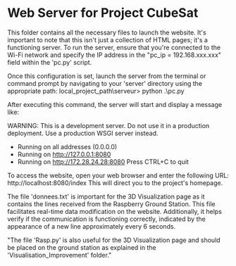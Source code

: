 # Web Server for Project CubeSat

This folder contains all the necessary files to launch the website. It's important to note that this isn't just a collection of HTML pages; it's a functioning server. To run the server, ensure that you're connected to the Wi-Fi network and specify the IP address in the "pc_ip = 192.168.xxx.xxx" field within the 'pc.py' script.

Once this configuration is set, launch the server from the terminal or command prompt by navigating to your 'server' directory using the appropriate path:
local_project_path\serveur> python .\pc.py

After executing this command, the server will start and display a message like:

WARNING: This is a development server. Do not use it in a production deployment. Use a production WSGI server instead.
 * Running on all addresses (0.0.0.0)
 * Running on http://127.0.0.1:8080
 * Running on http://172.28.24.28:8080
Press CTRL+C to quit

To access the website, open your web browser and enter the following URL:
http://localhost:8080/index
This will direct you to the project's homepage.

The file 'donnees.txt' is important for the 3D Visualization page as it contains the lines received from the Raspberry Ground Station. This file facilitates real-time data modification on the website. Additionally, it helps verify if the communication is functioning correctly, indicated by the appearance of a new line approximately every 6 seconds.

"The file 'Rasp.py' is also useful for the 3D Visualization page and should be placed on the ground station as explained in the 'Visualisation_Improvement' folder."
